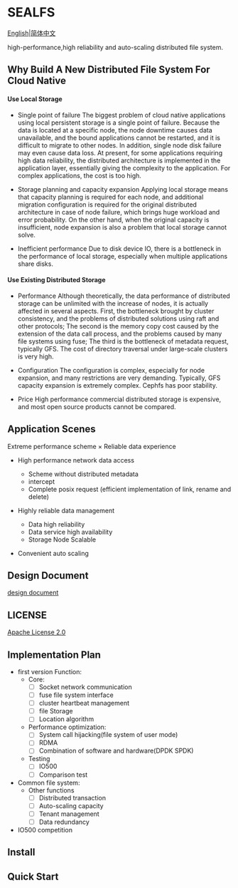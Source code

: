 # SEALFS
[English](https://github.com/labring/sealfs/blob/main/README.MD)|[简体中文](https://github.com/labring/sealfs/blob/main/README-ZH.MD)

high-performance,high reliability and auto-scaling distributed file system.


## Why Build A New Distributed File System For Cloud Native

#### Use Local Storage

- Single point of failure
  The biggest problem of cloud native applications using local persistent storage is a single point of failure. Because the data is located at a specific node, the node downtime causes data unavailable, and the bound applications cannot be restarted, and it is difficult to migrate to other nodes. In addition, single node disk failure may even cause data loss.
  At present, for some applications requiring high data reliability, the distributed architecture is implemented in the application layer, essentially giving the complexity to the application. For complex applications, the cost is too high.

- Storage planning and capacity expansion
  Applying local storage means that capacity planning is required for each node, and additional migration configuration is required for the original distributed architecture in case of node failure, which brings huge workload and error probability.
  On the other hand, when the original capacity is insufficient, node expansion is also a problem that local storage cannot solve.

- Inefficient performance
  Due to disk device IO, there is a bottleneck in the performance of local storage, especially when multiple applications share disks.

#### Use Existing Distributed Storage

- Performance
  Although theoretically, the data performance of distributed storage can be unlimited with the increase of nodes, it is actually affected in several aspects. First, the bottleneck brought by cluster consistency, and the problems of distributed solutions using raft and other protocols; The second is the memory copy cost caused by the extension of the data call process, and the problems caused by many file systems using fuse; The third is the bottleneck of metadata request, typically GFS. The cost of directory traversal under large-scale clusters is very high.

- Configuration
  The configuration is complex, especially for node expansion, and many restrictions are very demanding. Typically, GFS capacity expansion is extremely complex. Cephfs has poor stability.

- Price
  High performance commercial distributed storage is expensive, and most open source products cannot be compared.

## Application Scenes

Extreme performance scheme × Reliable data experience

- High performance network data access
  - Scheme without distributed metadata
  - intercept
  - Complete posix request (efficient implementation of link, rename and delete)

- Highly reliable data management
  - Data high reliability
  - Data service high availability
  - Storage Node Scalable

- Convenient auto scaling

## Design Document
[design document](https://github.com/labring/sealfs/blob/main/docs/README.MD)

## LICENSE
[Apache License 2.0](https://github.com/labring/sealfs/blob/main/LICENSE)

## Implementation Plan

- first version Function:
  - Core:
    - [ ] Socket network communication
    - [ ] fuse file system interface
    - [ ] cluster heartbeat management
    - [ ] file Storage
    - [ ] Location algorithm
  - Performance optimization:
    - [ ] System call hijacking(file system of user mode)
    - [ ] RDMA
    - [ ] Combination of software and hardware(DPDK SPDK)
  - Testing
    - [ ] IO500
    - [ ] Comparison test

- Common file system:
  - Other functions
    - [ ] Distributed transaction
    - [ ] Auto-scaling capacity
    - [ ] Tenant management
    - [ ] Data redundancy

- IO500 competition

## Install

## Quick Start
